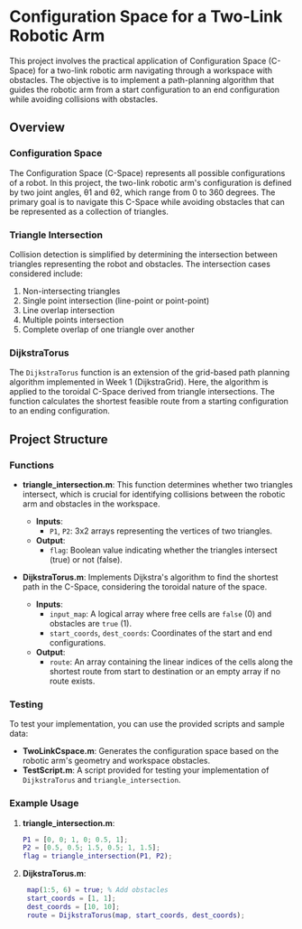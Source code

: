 # Configuration Space for a Two-Link Robotic Arm

This project involves the practical application of Configuration Space (C-Space) for a two-link robotic arm navigating through a workspace with obstacles. The objective is to implement a path-planning algorithm that guides the robotic arm from a start configuration to an end configuration while avoiding collisions with obstacles.

## Overview

### Configuration Space

The Configuration Space (C-Space) represents all possible configurations of a robot. In this project, the two-link robotic arm's configuration is defined by two joint angles, θ1 and θ2, which range from 0 to 360 degrees. The primary goal is to navigate this C-Space while avoiding obstacles that can be represented as a collection of triangles.

### Triangle Intersection

Collision detection is simplified by determining the intersection between triangles representing the robot and obstacles. The intersection cases considered include:

1. Non-intersecting triangles
2. Single point intersection (line-point or point-point)
3. Line overlap intersection
4. Multiple points intersection
5. Complete overlap of one triangle over another

### DijkstraTorus

The `DijkstraTorus` function is an extension of the grid-based path planning algorithm implemented in Week 1 (DijkstraGrid). Here, the algorithm is applied to the toroidal C-Space derived from triangle intersections. The function calculates the shortest feasible route from a starting configuration to an ending configuration.

## Project Structure

### Functions

- **triangle_intersection.m**: This function determines whether two triangles intersect, which is crucial for identifying collisions between the robotic arm and obstacles in the workspace.
  - **Inputs**: 
    - `P1`, `P2`: 3x2 arrays representing the vertices of two triangles.
  - **Output**: 
    - `flag`: Boolean value indicating whether the triangles intersect (true) or not (false).

- **DijkstraTorus.m**: Implements Dijkstra's algorithm to find the shortest path in the C-Space, considering the toroidal nature of the space.
  - **Inputs**: 
    - `input_map`: A logical array where free cells are `false` (0) and obstacles are `true` (1).
    - `start_coords`, `dest_coords`: Coordinates of the start and end configurations.
  - **Output**: 
    - `route`: An array containing the linear indices of the cells along the shortest route from start to destination or an empty array if no route exists.

### Testing

To test your implementation, you can use the provided scripts and sample data:

- **TwoLinkCspace.m**: Generates the configuration space based on the robotic arm's geometry and workspace obstacles.
- **TestScript.m**: A script provided for testing your implementation of `DijkstraTorus` and `triangle_intersection`.

### Example Usage

1. **triangle_intersection.m**:
   ```matlab
   P1 = [0, 0; 1, 0; 0.5, 1];
   P2 = [0.5, 0.5; 1.5, 0.5; 1, 1.5];
   flag = triangle_intersection(P1, P2);

2. **DijkstraTorus.m**:
   ```matlab
    map(1:5, 6) = true; % Add obstacles
    start_coords = [1, 1];
    dest_coords = [10, 10];
    route = DijkstraTorus(map, start_coords, dest_coords);

   
